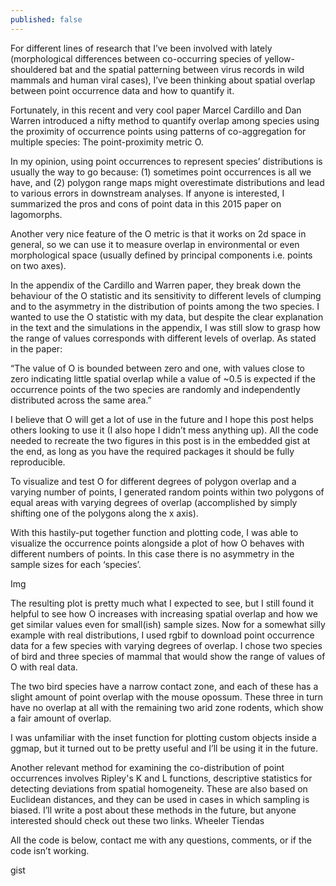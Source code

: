 ```yaml
---
published: false
---
```


For different lines of research that I’ve been involved with lately (morphological differences between co-occurring species of yellow-shouldered bat and the spatial patterning between virus records in wild mammals and human viral cases), I’ve been thinking about spatial overlap between point occurrence data and how to quantify it. 

Fortunately, in this recent and very cool paper Marcel Cardillo and Dan Warren introduced a nifty method to quantify overlap among species using the proximity of occurrence points using patterns of co-aggregation for multiple species: The point-proximity metric O.

In my opinion, using point occurrences to represent species’ distributions is usually the way to go because: (1) sometimes point occurrences is all we have, and (2) polygon range maps might overestimate distributions and lead to various errors in downstream analyses. If anyone is interested, I summarized the pros and cons of point data in this 2015 paper on lagomorphs. 

Another very nice feature of the O metric is that it works on 2d space in general, so we can use it to measure overlap in environmental or even morphological space (usually defined by principal components i.e. points on two axes).

In the appendix of the Cardillo and Warren paper, they break down the behaviour of the O statistic and its sensitivity to different levels of clumping and to the asymmetry in the distribution of points among the two species. I wanted to use the O statistic with my data, but despite the clear explanation in the text and the simulations in the appendix, I was still slow to grasp how the range of values corresponds with different levels of overlap. As stated in the paper: 

“The value of O is bounded between zero and one, with values close to zero indicating little spatial overlap while a value of ~0.5 is expected if the occurrence points of the two species are randomly and independently distributed across the same area.”

I believe that O will get a lot of use in the future and I hope this post helps others looking to use it (I also hope I didn’t mess anything up). All the code needed to recreate the two figures in this post is in the embedded gist at the end, as long as you have the required packages it should be fully reproducible.

To visualize and test O for different degrees of polygon overlap and a varying number of points, I generated random points within two polygons of equal areas with varying degrees of overlap (accomplished by simply shifting one of the polygons along the x axis).  

With this hastily-put together function and plotting code, I was able to visualize the occurrence points alongside a plot of how O behaves with different numbers of points. In this case there is no asymmetry in the sample sizes for each ‘species’. 

Img

The resulting plot is pretty much what I expected to see, but I still found it helpful to see how O increases with increasing spatial overlap and how we get similar values even for small(ish) sample sizes. 
Now for a somewhat silly example with real distributions, I used rgbif to download point occurrence data for a few species with varying degrees of overlap. I chose two species of bird and three species of mammal that would show the range of values of O with real data. 

The two bird species have a narrow contact zone, and each of these has a slight amount of point overlap with the mouse opossum. These three in turn have no overlap at all with the remaining two arid zone rodents, which show a fair amount of overlap.

I was unfamiliar with the inset function for plotting custom objects inside a ggmap, but it turned out to be pretty useful and I’ll be using it in the future. 

Another relevant method for examining the co-distribution of point occurrences involves Ripley's K and L functions, descriptive statistics for detecting deviations from spatial homogeneity. These are also based on Euclidean distances, and they can be used in cases in which sampling is biased. I’ll write a post about these methods in the future, but anyone interested should check out these two links.
Wheeler
Tiendas

All the code is below, contact me with any questions, comments, or if the code isn’t working.

gist
 
